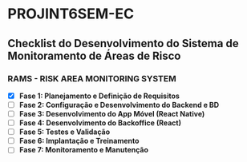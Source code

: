 # PROJINT6SEM-EC


## Checklist do Desenvolvimento do Sistema de Monitoramento de Áreas de Risco
### RAMS - RISK AREA MONITORING SYSTEM


- [x] **Fase 1: Planejamento e Definição de Requisitos**
- [ ] **Fase 2: Configuração e Desenvolvimento do Backend e BD**
- [ ] **Fase 3: Desenvolvimento do App Móvel (React Native)**
- [ ] **Fase 4: Desenvolvimento do Backoffice (React)**
- [ ] **Fase 5: Testes e Validação**
- [ ] **Fase 6: Implantação e Treinamento**
- [ ] **Fase 7: Monitoramento e Manutenção**
